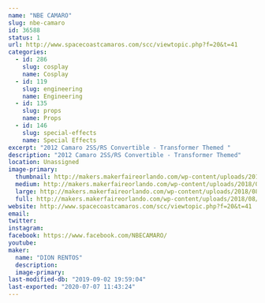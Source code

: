 ```yaml
---
name: "NBE CAMARO"
slug: nbe-camaro
id: 36588
status: 1
url: http://www.spacecoastcamaros.com/scc/viewtopic.php?f=20&t=41
categories:
  - id: 286
    slug: cosplay
    name: Cosplay
  - id: 119
    slug: engineering
    name: Engineering
  - id: 135
    slug: props
    name: Props
  - id: 146
    slug: special-effects
    name: Special Effects
excerpt: "2012 Camaro 2SS/RS Convertible - Transformer Themed "
description: "2012 Camaro 2SS/RS Convertible - Transformer Themed"
location: Unassigned
image-primary:
  thumbnail: http://makers.makerfaireorlando.com/wp-content/uploads/2018/08/NBECAMARO-150x150.jpg
  medium: http://makers.makerfaireorlando.com/wp-content/uploads/2018/08/NBECAMARO-300x200.jpg
  large: http://makers.makerfaireorlando.com/wp-content/uploads/2018/08/NBECAMARO.jpg
  full: http://makers.makerfaireorlando.com/wp-content/uploads/2018/08/NBECAMARO.jpg
website: http://www.spacecoastcamaros.com/scc/viewtopic.php?f=20&t=41
email: 
twitter: 
instagram: 
facebook: https://www.facebook.com/NBECAMARO/
youtube: 
maker:
  name: "DION RENTOS"
  description:
  image-primary: 
last-modified-db: "2019-09-02 19:59:04"
last-exported: "2020-07-07 11:43:24"
---
```

